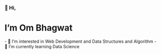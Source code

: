 <h3> 👋 Hi,</h3><h1>I’m Om Bhagwat</h1> 
- 👀 I’m interested in Web Development and Data Structures and Algorithm
- 🌱 I’m currently learning Data Science


<!---
ombhagwat2401/ombhagwat2401 is a ✨ special ✨ repository because its `README.md` (this file) appears on your GitHub profile.
You can click the Preview link to take a look at your changes.
--->

